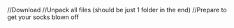 //Download
//Unpack all files (should be just 1 folder in the end)
//Prepare to get your socks blown off
